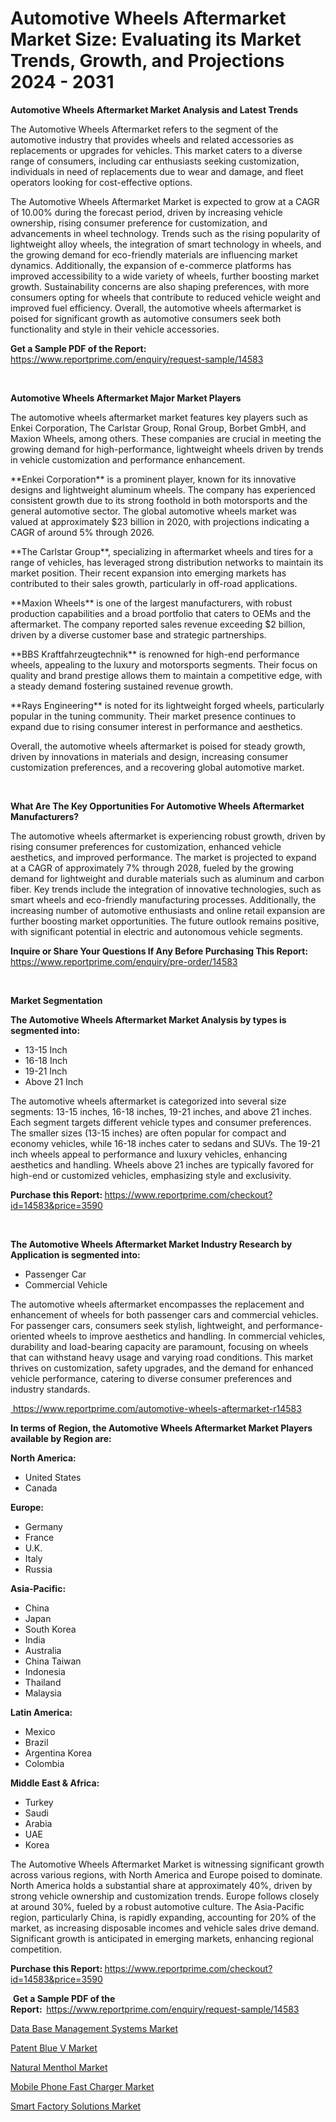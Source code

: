 <p><h1>Automotive Wheels Aftermarket Market Size: Evaluating its Market Trends, Growth, and Projections 2024 - 2031</h1></p><p><strong>Automotive Wheels Aftermarket Market Analysis and Latest Trends</strong></p>
<p><p>The Automotive Wheels Aftermarket refers to the segment of the automotive industry that provides wheels and related accessories as replacements or upgrades for vehicles. This market caters to a diverse range of consumers, including car enthusiasts seeking customization, individuals in need of replacements due to wear and damage, and fleet operators looking for cost-effective options. </p><p>The Automotive Wheels Aftermarket Market is expected to grow at a CAGR of 10.00% during the forecast period, driven by increasing vehicle ownership, rising consumer preference for customization, and advancements in wheel technology. Trends such as the rising popularity of lightweight alloy wheels, the integration of smart technology in wheels, and the growing demand for eco-friendly materials are influencing market dynamics. Additionally, the expansion of e-commerce platforms has improved accessibility to a wide variety of wheels, further boosting market growth. Sustainability concerns are also shaping preferences, with more consumers opting for wheels that contribute to reduced vehicle weight and improved fuel efficiency. Overall, the automotive wheels aftermarket is poised for significant growth as automotive consumers seek both functionality and style in their vehicle accessories.</p></p>
<p><strong>Get a Sample PDF of the Report:&nbsp;</strong> <a href="https://www.reportprime.com/enquiry/request-sample/14583?utm_campaign=1833&utm_medium=2&utm_source=Github&utm_content=ia&utm_term=29112024&utm_id=automotive-wheels-aftermarket">https://www.reportprime.com/enquiry/request-sample/14583</a></p>
<p>&nbsp;</p>
<p><strong>Automotive Wheels Aftermarket Major Market Players</strong></p>
<p><p>The automotive wheels aftermarket market features key players such as Enkei Corporation, The Carlstar Group, Ronal Group, Borbet GmbH, and Maxion Wheels, among others. These companies are crucial in meeting the growing demand for high-performance, lightweight wheels driven by trends in vehicle customization and performance enhancement.</p><p>**Enkei Corporation** is a prominent player, known for its innovative designs and lightweight aluminum wheels. The company has experienced consistent growth due to its strong foothold in both motorsports and the general automotive sector. The global automotive wheels market was valued at approximately $23 billion in 2020, with projections indicating a CAGR of around 5% through 2026.</p><p>**The Carlstar Group**, specializing in aftermarket wheels and tires for a range of vehicles, has leveraged strong distribution networks to maintain its market position. Their recent expansion into emerging markets has contributed to their sales growth, particularly in off-road applications.</p><p>**Maxion Wheels** is one of the largest manufacturers, with robust production capabilities and a broad portfolio that caters to OEMs and the aftermarket. The company reported sales revenue exceeding $2 billion, driven by a diverse customer base and strategic partnerships.</p><p>**BBS Kraftfahrzeugtechnik** is renowned for high-end performance wheels, appealing to the luxury and motorsports segments. Their focus on quality and brand prestige allows them to maintain a competitive edge, with a steady demand fostering sustained revenue growth.</p><p>**Rays Engineering** is noted for its lightweight forged wheels, particularly popular in the tuning community. Their market presence continues to expand due to rising consumer interest in performance and aesthetics.</p><p>Overall, the automotive wheels aftermarket is poised for steady growth, driven by innovations in materials and design, increasing consumer customization preferences, and a recovering global automotive market.</p></p>
<p>&nbsp;</p>
<p><strong>What Are The Key Opportunities For Automotive Wheels Aftermarket Manufacturers?</strong></p>
<p><p>The automotive wheels aftermarket is experiencing robust growth, driven by rising consumer preferences for customization, enhanced vehicle aesthetics, and improved performance. The market is projected to expand at a CAGR of approximately 7% through 2028, fueled by the growing demand for lightweight and durable materials such as aluminum and carbon fiber. Key trends include the integration of innovative technologies, such as smart wheels and eco-friendly manufacturing processes. Additionally, the increasing number of automotive enthusiasts and online retail expansion are further boosting market opportunities. The future outlook remains positive, with significant potential in electric and autonomous vehicle segments.</p></p>
<p><strong>Inquire or Share Your Questions If Any Before Purchasing This Report:</strong> <a href="https://www.reportprime.com/enquiry/pre-order/14583?utm_campaign=1833&utm_medium=2&utm_source=Github&utm_content=ia&utm_term=29112024&utm_id=automotive-wheels-aftermarket">https://www.reportprime.com/enquiry/pre-order/14583</a></p>
<p>&nbsp;</p>
<p><strong>Market Segmentation</strong></p>
<p><strong>The Automotive Wheels Aftermarket Market Analysis by types is segmented into:</strong></p>
<p><ul><li>13-15 Inch</li><li>16-18 Inch</li><li>19-21 Inch</li><li>Above 21 Inch</li></ul></p>
<p><p>The automotive wheels aftermarket is categorized into several size segments: 13-15 inches, 16-18 inches, 19-21 inches, and above 21 inches. Each segment targets different vehicle types and consumer preferences. The smaller sizes (13-15 inches) are often popular for compact and economy vehicles, while 16-18 inches cater to sedans and SUVs. The 19-21 inch wheels appeal to performance and luxury vehicles, enhancing aesthetics and handling. Wheels above 21 inches are typically favored for high-end or customized vehicles, emphasizing style and exclusivity.</p></p>
<p><strong>Purchase this Report:&nbsp;</strong><a href="https://www.reportprime.com/checkout?id=14583&price=3590&utm_campaign=1833&utm_medium=2&utm_source=Github&utm_content=ia&utm_term=29112024&utm_id=automotive-wheels-aftermarket">https://www.reportprime.com/checkout?id=14583&price=3590</a></p>
<p>&nbsp;</p>
<p><strong>The Automotive Wheels Aftermarket Market Industry Research by Application is segmented into:</strong></p>
<p><ul><li>Passenger Car</li><li>Commercial Vehicle</li></ul></p>
<p><p>The automotive wheels aftermarket encompasses the replacement and enhancement of wheels for both passenger cars and commercial vehicles. For passenger cars, consumers seek stylish, lightweight, and performance-oriented wheels to improve aesthetics and handling. In commercial vehicles, durability and load-bearing capacity are paramount, focusing on wheels that can withstand heavy usage and varying road conditions. This market thrives on customization, safety upgrades, and the demand for enhanced vehicle performance, catering to diverse consumer preferences and industry standards.</p></p>
<p><a href="https://www.reportprime.com/automotive-wheels-aftermarket-r14583?utm_campaign=1833&utm_medium=2&utm_source=Github&utm_content=ia&utm_term=29112024&utm_id=automotive-wheels-aftermarket">&nbsp;https://www.reportprime.com/automotive-wheels-aftermarket-r14583</a></p>
<p><strong>In terms of Region, the Automotive Wheels Aftermarket Market Players available by Region are:</strong></p>
<p>
    <p> <strong> North America: </strong>
        <ul>
            <li>United States</li>
            <li>Canada</li>
        </ul>
        </p> 
    <p> <strong> Europe: </strong>
        <ul>
            <li>Germany</li>
            <li>France</li>
            <li>U.K.</li>
            <li>Italy</li>
            <li>Russia</li>
        </ul>
        </p> 
    <p> <strong> Asia-Pacific: </strong>
        <ul>
            <li>China</li>
            <li>Japan</li>
            <li>South Korea</li>
            <li>India</li>
            <li>Australia</li>
            <li>China Taiwan</li>
            <li>Indonesia</li>
            <li>Thailand</li>
            <li>Malaysia</li>
        </ul>
        </p> 
    <p> <strong> Latin America: </strong>
        <ul>
            <li>Mexico</li>
            <li>Brazil</li>
            <li>Argentina Korea</li>
            <li>Colombia</li>
        </ul>
        </p> 
    <p> <strong> Middle East & Africa: </strong>
        <ul>
            <li>Turkey</li>
            <li>Saudi</li>
            <li>Arabia</li>
            <li>UAE</li>
            <li>Korea</li>
        </ul>
    </p>
    </p>
<p><p>The Automotive Wheels Aftermarket Market is witnessing significant growth across various regions, with North America and Europe poised to dominate. North America holds a substantial share at approximately 40%, driven by strong vehicle ownership and customization trends. Europe follows closely at around 30%, fueled by a robust automotive culture. The Asia-Pacific region, particularly China, is rapidly expanding, accounting for 20% of the market, as increasing disposable incomes and vehicle sales drive demand. Significant growth is anticipated in emerging markets, enhancing regional competition.</p></p>
<p><strong>Purchase this Report: </strong><a href="https://www.reportprime.com/checkout?id=14583&price=3590&utm_campaign=1833&utm_medium=2&utm_source=Github&utm_content=ia&utm_term=29112024&utm_id=automotive-wheels-aftermarket">https://www.reportprime.com/checkout?id=14583&price=3590</a></p>
<p>&nbsp;<strong>Get a Sample PDF of the Report:&nbsp;&nbsp;</strong><a href="https://www.reportprime.com/enquiry/request-sample/14583?utm_campaign=1833&utm_medium=2&utm_source=Github&utm_content=ia&utm_term=29112024&utm_id=automotive-wheels-aftermarket">https://www.reportprime.com/enquiry/request-sample/14583</a></p>
<p><strong></strong></p>
<p><p><a href="https://www.linkedin.com/pulse/data-base-management-systems-market-size-share-analysis-2024-2031-zzwcf?utm_campaign=1833&utm_medium=2&utm_source=Github&utm_content=ia&utm_term=29112024&utm_id=automotive-wheels-aftermarket">Data Base Management Systems Market</a></p><p><a href="https://issuu.com/reportprime-2/docs/patent-blue-v-market-size-2030.pptx?utm_campaign=1833&utm_medium=2&utm_source=Github&utm_content=ia&utm_term=29112024&utm_id=automotive-wheels-aftermarket">Patent Blue V Market</a></p><p><a href="https://www.linkedin.com/pulse/natural-menthol-market-revolution-2024-2031-trends-shaping-2atae?utm_campaign=1833&utm_medium=2&utm_source=Github&utm_content=ia&utm_term=29112024&utm_id=automotive-wheels-aftermarket">Natural Menthol Market</a></p><p><a href="https://issuu.com/reportprime-2/docs/mobile-phone-fast-charger-market-size-2030.pptx?utm_campaign=1833&utm_medium=2&utm_source=Github&utm_content=ia&utm_term=29112024&utm_id=automotive-wheels-aftermarket">Mobile Phone Fast Charger Market</a></p><p><a href="https://www.linkedin.com/pulse/smart-factory-solutions-market-key-players-growth-trends-xjdtf?utm_campaign=1833&utm_medium=2&utm_source=Github&utm_content=ia&utm_term=29112024&utm_id=automotive-wheels-aftermarket">Smart Factory Solutions Market</a></p></p>